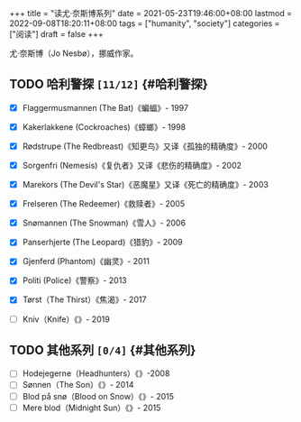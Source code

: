 +++
title = "读尤·奈斯博系列"
date = 2021-05-23T19:46:00+08:00
lastmod = 2022-09-08T18:20:11+08:00
tags = ["humanity", "society"]
categories = ["阅读"]
draft = false
+++

尤·奈斯博（Jo Nesbø），挪威作家。 <br/>

<!--more-->


## <span class="org-todo todo TODO">TODO</span> 哈利警探 <code>[11/12]</code> {#哈利警探}

-   [X] Flaggermusmannen (The Bat)《蝙蝠》- 1997 <br/>
-   [X] Kakerlakkene (Cockroaches)《蟑螂》- 1998 <br/>
-   [X] Rødstrupe (The Redbreast)《知更鸟》又译《孤独的精确度》- 2000 <br/>
-   [X] Sorgenfri (Nemesis)《复仇者》又译《悲伤的精确度》- 2002 <br/>
-   [X] Marekors (The Devil's Star)《恶魔星》又译《死亡的精确度》- 2003 <br/>
-   [X] Frelseren (The Redeemer)《救赎者》- 2005 <br/>
-   [X] Snømannen (The Snowman)《雪人》- 2006 <br/>
-   [X] Panserhjerte (The Leopard)《猎豹》- 2009 <br/>
-   [X] Gjenferd (Phantom)《幽灵》- 2011 <br/>
-   [X] Politi (Police)《警察》- 2013 <br/>
-   [X] Tørst（The Thirst）《焦渴》- 2017 <br/>
-   [ ] Kniv（Knife）《》- 2019 <br/>


## <span class="org-todo todo TODO">TODO</span> 其他系列 <code>[0/4]</code> {#其他系列}

-   [ ] Hodejegerne（Headhunters）《》-2008 <br/>
-   [ ] Sønnen（The Son）《》- 2014 <br/>
-   [ ] Blod på snø（Blood on Snow）《》- 2015 <br/>
-   [ ] Mere blod（Midnight Sun）《》- 2015 <br/>
